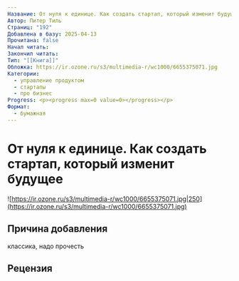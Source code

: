 ```yaml
---
Название: От нуля к единице. Как создать стартап, который изменит будущее
Автор: Питер Тиль
Страниц: "192"
Добавлена в базу: 2025-04-13
Прочитана: false
Начал читать: 
Закончил читать: 
Тип: "[[Книга]]"
Обложка: https://ir.ozone.ru/s3/multimedia-r/wc1000/6655375071.jpg
Категории:
  - управление продуктом
  - стартапы
  - про бизнес
Progress: <p><progress max=0 value=0></progress></p>
Формат:
  - бумажная
---
```

# От нуля к единице. Как создать стартап, который изменит будущее

![https://ir.ozone.ru/s3/multimedia-r/wc1000/6655375071.jpg|250](https://ir.ozone.ru/s3/multimedia-r/wc1000/6655375071.jpg)

## Причина добавления

классика, надо прочесть

## Рецензия